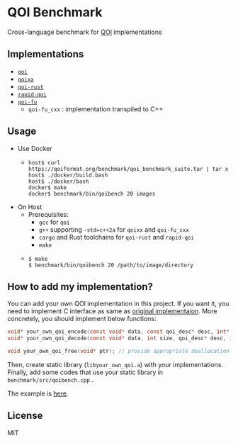 # QOI Benchmark

Cross-language benchmark for [QOI](https://github.com/phoboslab/qoi) implementations

## Implementations

- [`qoi`](https://github.com/phoboslab/qoi)
- [`qoixx`](https://github.com/wx257osn2/qoixx)
- [`qoi-rust`](https://github.com/aldanor/qoi-rust)
- [`rapid-qoi`](https://github.com/zakarumych/rapid-qoi)
- [`qoi-fu`](https://github.com/pfusik/qoi-fu)
    - `qoi-fu_cxx` : implementation transpiled to C++

## Usage

- Use Docker
    - ```console
      host$ curl https://qoiformat.org/benchmark/qoi_benchmark_suite.tar | tar x
      host$ ./docker/build.bash
      host$ ./docker/bash
      docker$ make
      docker$ benchmark/bin/qoibench 20 images
      ```
- On Host
    - Prerequisites:
        - `gcc` for `qoi`
        - `g++` supporting `-std=c++2a` for `qoixx` and `qoi-fu_cxx`
        - `cargo` and Rust toolchains for `qoi-rust` and `rapid-qoi`
        - `make`
    - ```console
      $ make
      $ benchmark/bin/qoibench 20 /path/to/image/directory
      ```

## How to add my implementation?

You can add your own QOI implementation in this project.
If you want it, you need to implement C interface as same as [original implementaion](https://github.com/phoboslab/qoi).
More concretely, you should implement below functions:

```c
void* your_own_qoi_encode(const void* data, const qoi_desc* desc, int* out_len);
void* your_own_qoi_decode(const void* data, int size, qoi_desc* desc, int channels); // it's OK that the last argument doesn't work. In this project channels is same as desc.channels.

void your_own_qoi_free(void* ptr); // provide appropriate deallocation method corresponding to allocation method you used in encode/decode
```

Then, create static library (`libyour_own_qoi.a`) with your implementations.
Finally, add some codes that use your static library in `benchmark/src/qoibench.cpp` .

The example is [here](https://github.com/wx257osn2/qoi-benchmark/commit/bf6f803de2ac63cd0105cdb66bf458dbb0d6d25a).

## License

MIT
